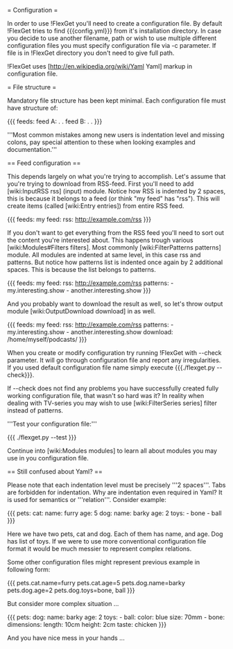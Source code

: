 = Configuration =

In order to use !FlexGet you'll need to create a configuration file. By default !FlexGet tries to find {{{config.yml}}} from it's installation directory. In case you decide to use another filename, path or wish to use multiple different configuration files you must specify configuration file via -c parameter. If file is in !FlexGet directory you don't need to give full path.

!FlexGet uses [http://en.wikipedia.org/wiki/Yaml Yaml] markup in configuration file. 

= File structure =

Mandatory file structure has been kept minimal. Each configuration file must have structure of:

{{{
feeds:
  feed A:
    .
    .
  feed B:
    .
    .
}}}

'''Most common mistakes among new users is indentation level and missing colons, pay special attention to these when looking examples and documentation.'''

== Feed configuration ==

This depends largely on what you're trying to accomplish. Let's assume that you're trying to download from RSS-feed. First you'll need to add [wiki:InputRSS rss] (input) module. Notice how RSS is indented by 2 spaces, this is because it belongs to a feed (or think "my feed" has "rss"). This will create items (called [wiki:Entry entries]) from entire RSS feed.

{{{
feeds:
  my feed:
    rss: http://example.com/rss
}}}

If you don't want to get everything from the RSS feed you'll need to sort out the content you're interested about. This happens trough various [wiki:Modules#Filters filters]. Most commonly [wiki:FilterPatterns patterns] module. All modules are indented at same level, in this case rss and patterns. But notice how patterns list is indented once again by 2 additional spaces. This is because the list belongs to patterns.

{{{
feeds:
  my feed:
    rss: http://example.com/rss
    patterns:
      - my.interesting.show
      - another.interesting.show
}}}

And you probably want to download the result as well, so let's throw output module [wiki:OutputDownload download] in as well.

{{{
feeds:
  my feed:
    rss: http://example.com/rss
    patterns:
      - my.interesting.show
      - another.interesting.show
    download: /home/myself/podcasts/
}}}

When you create or modify configuration try running !FlexGet with --check parameter. It will go through configuration file and report any irregularities. If you used default configuration file name simply execute {{{./flexget.py --check}}}.

If --check does not find any problems you have successfully created fully working configuration file, that wasn't so hard was it? In reality when dealing with TV-series you may wish to use [wiki:FilterSeries series] filter instead of patterns.

'''Test your configuration file:'''

{{{
./flexget.py --test
}}}

Continue into [wiki:Modules modules] to learn all about modules you may use in you configuration file.

== Still confused about Yaml? ==

Please note that each indentation level must be precisely '''2 spaces'''. Tabs are forbidden for indentation. Why are indentation even required in Yaml? It is used for semantics or '''relation'''. Consider example:

{{{
pets:
  cat:
    name: furry
    age: 5
  dog:
    name: barky
    age: 2
    toys:
      - bone
      - ball
}}}

Here we have two pets, cat and dog. Each of them has name, and age. Dog has list of toys. If we were to use more conventional configuration file format it would be much messier to represent complex relations.

Some other configuration files might represent previous example in following form:

{{{
pets.cat.name=furry
pets.cat.age=5
pets.dog.name=barky
pets.dog.age=2
pets.dog.toys=bone, ball
}}}

But consider more complex situation ...

{{{
pets:
  dog:
    name: barky
    age: 2
    toys:
      - ball:
          color: blue
          size: 70mm
      - bone:
          dimensions:
            length: 10cm
            height: 2cm
          taste: chicken
}}}

And you have nice mess in your hands ...